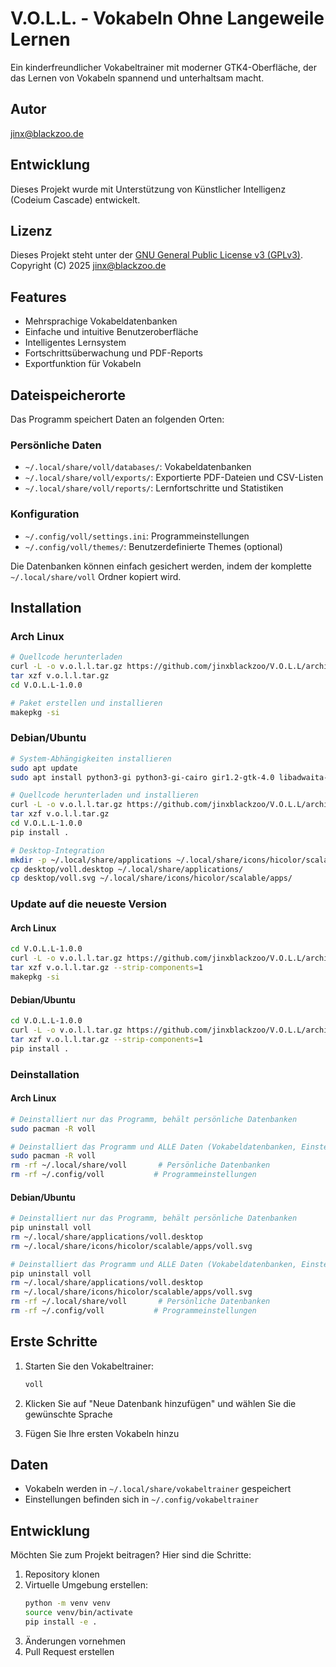 # V.O.L.L. - Vokabeln Ohne Langeweile Lernen

Ein kinderfreundlicher Vokabeltrainer mit moderner GTK4-Oberfläche, der das Lernen von Vokabeln spannend und unterhaltsam macht.

## Autor
jinx@blackzoo.de

## Entwicklung
Dieses Projekt wurde mit Unterstützung von Künstlicher Intelligenz (Codeium Cascade) entwickelt.

## Lizenz
Dieses Projekt steht unter der [GNU General Public License v3 (GPLv3)](LICENSE).
Copyright (C) 2025 jinx@blackzoo.de

## Features

- Mehrsprachige Vokabeldatenbanken
- Einfache und intuitive Benutzeroberfläche
- Intelligentes Lernsystem
- Fortschrittsüberwachung und PDF-Reports
- Exportfunktion für Vokabeln

## Dateispeicherorte

Das Programm speichert Daten an folgenden Orten:

### Persönliche Daten
- `~/.local/share/voll/databases/`: Vokabeldatenbanken
- `~/.local/share/voll/exports/`: Exportierte PDF-Dateien und CSV-Listen
- `~/.local/share/voll/reports/`: Lernfortschritte und Statistiken

### Konfiguration
- `~/.config/voll/settings.ini`: Programmeinstellungen
- `~/.config/voll/themes/`: Benutzerdefinierte Themes (optional)

Die Datenbanken können einfach gesichert werden, indem der komplette `~/.local/share/voll` Ordner kopiert wird.

## Installation

### Arch Linux
```bash
# Quellcode herunterladen
curl -L -o v.o.l.l.tar.gz https://github.com/jinxblackzoo/V.O.L.L/archive/v1.0.0.tar.gz
tar xzf v.o.l.l.tar.gz
cd V.O.L.L-1.0.0

# Paket erstellen und installieren
makepkg -si
```

### Debian/Ubuntu
```bash
# System-Abhängigkeiten installieren
sudo apt update
sudo apt install python3-gi python3-gi-cairo gir1.2-gtk-4.0 libadwaita-1-0 python3-sqlalchemy python3-reportlab

# Quellcode herunterladen und installieren
curl -L -o v.o.l.l.tar.gz https://github.com/jinxblackzoo/V.O.L.L/archive/v1.0.0.tar.gz
tar xzf v.o.l.l.tar.gz
cd V.O.L.L-1.0.0
pip install .

# Desktop-Integration
mkdir -p ~/.local/share/applications ~/.local/share/icons/hicolor/scalable/apps
cp desktop/voll.desktop ~/.local/share/applications/
cp desktop/voll.svg ~/.local/share/icons/hicolor/scalable/apps/
```

### Update auf die neueste Version

#### Arch Linux
```bash
cd V.O.L.L-1.0.0
curl -L -o v.o.l.l.tar.gz https://github.com/jinxblackzoo/V.O.L.L/archive/v1.0.0.tar.gz
tar xzf v.o.l.l.tar.gz --strip-components=1
makepkg -si
```

#### Debian/Ubuntu
```bash
cd V.O.L.L-1.0.0
curl -L -o v.o.l.l.tar.gz https://github.com/jinxblackzoo/V.O.L.L/archive/v1.0.0.tar.gz
tar xzf v.o.l.l.tar.gz --strip-components=1
pip install .
```

### Deinstallation

#### Arch Linux
```bash
# Deinstalliert nur das Programm, behält persönliche Datenbanken
sudo pacman -R voll

# Deinstalliert das Programm und ALLE Daten (Vokabeldatenbanken, Einstellungen, etc.)
sudo pacman -R voll
rm -rf ~/.local/share/voll       # Persönliche Datenbanken
rm -rf ~/.config/voll           # Programmeinstellungen
```

#### Debian/Ubuntu
```bash
# Deinstalliert nur das Programm, behält persönliche Datenbanken
pip uninstall voll
rm ~/.local/share/applications/voll.desktop
rm ~/.local/share/icons/hicolor/scalable/apps/voll.svg

# Deinstalliert das Programm und ALLE Daten (Vokabeldatenbanken, Einstellungen, etc.)
pip uninstall voll
rm ~/.local/share/applications/voll.desktop
rm ~/.local/share/icons/hicolor/scalable/apps/voll.svg
rm -rf ~/.local/share/voll       # Persönliche Datenbanken
rm -rf ~/.config/voll           # Programmeinstellungen
```

## Erste Schritte

1. Starten Sie den Vokabeltrainer:
   ```bash
   voll
   ```

2. Klicken Sie auf "Neue Datenbank hinzufügen" und wählen Sie die gewünschte Sprache

3. Fügen Sie Ihre ersten Vokabeln hinzu

## Daten

- Vokabeln werden in `~/.local/share/vokabeltrainer` gespeichert
- Einstellungen befinden sich in `~/.config/vokabeltrainer`

## Entwicklung

Möchten Sie zum Projekt beitragen? Hier sind die Schritte:

1. Repository klonen
2. Virtuelle Umgebung erstellen:
   ```bash
   python -m venv venv
   source venv/bin/activate
   pip install -e .
   ```
3. Änderungen vornehmen
4. Pull Request erstellen
